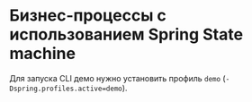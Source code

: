 # Бизнес-процессы с использованием Spring State machine

Для запуска CLI демо нужно установить профиль `demo` (`-Dspring.profiles.active=demo`).


